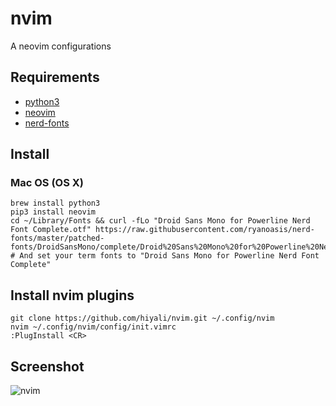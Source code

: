 # nvim
A neovim configurations

## Requirements
* [python3](https://www.python.org/)
* [neovim](https://github.com/neovim/neovim/wiki/Installing-Neovim)
* [nerd-fonts](https://github.com/ryanoasis/nerd-fonts#font-installation)

## Install
### Mac OS (OS X)
```shell
brew install python3
pip3 install neovim
cd ~/Library/Fonts && curl -fLo "Droid Sans Mono for Powerline Nerd Font Complete.otf" https://raw.githubusercontent.com/ryanoasis/nerd-fonts/master/patched-fonts/DroidSansMono/complete/Droid%20Sans%20Mono%20for%20Powerline%20Nerd%20Font%20Complete.otf
# And set your term fonts to "Droid Sans Mono for Powerline Nerd Font Complete"
```

## Install nvim plugins
```shell
git clone https://github.com/hiyali/nvim.git ~/.config/nvim
nvim ~/.config/nvim/config/init.vimrc
:PlugInstall <CR>
```

## Screenshot
![nvim](https://raw.githubusercontent.com/hiyali/nvim/master/assets/images/screenshot-7.png "nvim")
